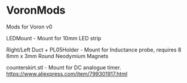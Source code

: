# VoronMods
Mods for Voron v0

LEDMount - Mount for 10mm LED strip

Right/Left Duct + PL05Holder - Mount for Inductance probe, requires 8 6mm x 3mm Round Neodymium Magnets

counterskirt.stl - Mount for DC analogue timer. https://www.aliexpress.com/item/799301917.html
